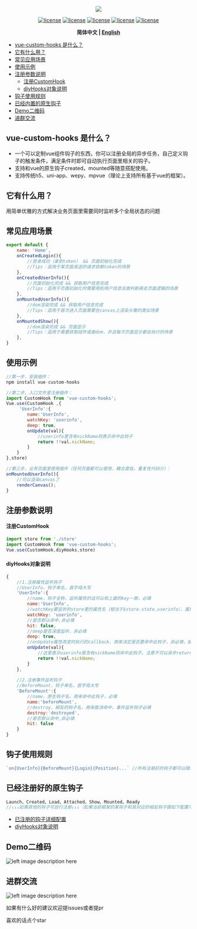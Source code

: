 
<div align="center">
<img src="https://pubser-res.zhenai.com/other/temp/202105/24/16494052710198.png?imageMogr2/thumbnail/436x"/>

[![license](https://img.shields.io/badge/license-%20MIT-blue.svg)](https://github.com/1977474741/vue-custom-hooks/blob/main/LICENSE) [![license](https://img.shields.io/npm/v/vue-custom-hooks?color=red)](https://www.npmjs.com/package/vue-custom-hooks) [![license](https://img.shields.io/bundlephobia/min/vue-custom-hooks)](https://www.npmjs.com/package/vue-custom-hooks) [![license](https://img.shields.io/github/last-commit/1977474741/vue-custom-hooks)](https://github.com/1977474741/vue-custom-hooks/commits/main) [![license](https://img.shields.io/github/stars/1977474741?style=social)](https://github.com/1977474741)

**简体中文 | [English](./README.EN.md)**
</div>

- [vue-custom-hooks 是什么？](#head1)
- [ 它有什么用？](#head2)
- [ 常见应用场景](#head3)
- [ 使用示例](#head4)
- [ 注册参数说明](#head5)
    - [ 注册CustomHook](#head6)
    - [ diyHooks对象说明](#head7)
- [ 钩子使用规则](#head8)
- [ 已经内置的原生钩子](#head9)
- [ Demo二维码](#head10)
- [ 进群交流](#head11)

## <span id="head1">vue-custom-hooks 是什么？</span>
- 一个可以定制vue组件钩子的东西，你可以注册全局的异步任务，自己定义钩子的触发条件，满足条件时即可自动执行页面里相关的钩子。
- 支持和vue的原生钩子created，mounted等随意搭配使用。
- 支持传统h5、uni-app、wepy、mpvue（理论上支持所有基于vue的框架）。

## <span id="head2"> 它有什么用？</span>

用简单优雅的方式解决业务页面里需要同时监听多个全局状态的问题

## <span id="head3"> 常见应用场景</span>
````javascript
export default {
    name: 'Home',
    onCreatedLogin(){
        //登录成功（拿到token） && 页面初始化完成
        //Tips：适用于某页面发送的请求依赖token的场景
    },
    onCreatedUserInfo(){
        //页面初始化完成 && 获取用户信息完成
        //Tips：适用于页面初始化时需要用到用户信息去做判断再走页面逻辑的场景
    },
    onMountedUserInfo(){
        //dom渲染完成 && 获取用户信息完成
        //Tips：适用于首次进入页面需要在canvas上渲染头像的类似场景
    },
    onMountedShow(){
        //dom渲染完成 && 页面显示
        //Tips：适用于需要获取组件或者dom，并且每次页面显示都会执行的场景
    },
}
````

## <span id="head4"> 使用示例</span>
```javascript
//第一步，安装插件：
npm install vue-custom-hooks

//第二步，入口文件里注册插件：
import CustomHook from 'vue-custom-hooks';
Vue.use(CustomHook ,{
     'UserInfo':{
        name:'UserInfo',
        watchKey: 'userinfo',
        deep: true,
        onUpdate(val){
            //userinfo里含有nickName则表示命中此钩子
            return !!val.nickName;
        }
    }
},store)

//第三步，业务页面里使用插件（任何页面都可以使用，耦合度低，重复性代码少）：
onMountedUserInfo(){
    //可以渲染canvas了
    renderCanvas();
}
```

## <span id="head5"> 注册参数说明</span>
#### <span id="head6"> 注册CustomHook</span>
````javascript
import store from './store'
import CustomHook from 'vue-custom-hooks';
Vue.use(CustomHook,diyHooks,store)
````

#### <span id="head7"> diyHooks对象说明</span>
````javascript
{
    //1.注册属性监听钩子
    //UserInfo，钩子单名，首字母大写
    'UserInfo':{
        //name，钩子全称，监听属性的话可以和上面的key一致，必填
        name:'UserInfo',
        //watchKey要监听的store里的属性名（相当于$store.state.userinfo），属性监听钩子模式必填
        watchKey: 'userinfo',
        //是否默认命中,非必填
        hit: false,
        //deep是否深度监听，非必填
        deep: true,
        //onUpdate属性改变时执行的callback，用来决定是否要命中此钩子，非必填，缺省值相当于返回了!!val
        onUpdate(val){
            //这里表示userinfo里含有nickName则命中此钩子。注意不可以异步return
            return !!val.nickName;
        }
    },
    
    //2.注册事件监听钩子
    //BeforeMount，钩子单名，首字母大写
    'BeforeMount':{
        //name，原生钩子名，用来命中此钩子，必填
        name:'beforeMount',
        //destroy，相反的钩子名，用来取消命中，事件监听钩子必填
        destroy:'destroyed',
        //是否默认命中,非必填
        hit: false
    }
}
````

## <span id="head8"> 钩子使用规则</span>
````javascript
`on{UserInfo}{BeforeMount}{Login}{Position}...` //所有注册好的钩子都可以随意搭配，排列顺序不影响钩子执行，都是 && 的关系
````

## <span id="head9"> 已经注册好的原生钩子</span>
````javascript
Launch、Created、Load、Attached、Show、Mounted、Ready
//↓↓↓如需其他的钩子可自行注册↓↓↓（如果当前框架的某钩子和其对应的相反钩子跟如下配置不一致也需要手动注册，比如wepy有created但没有destroyed）
````
- [已注册的钩子详细配置](https://github.com/1977474741/vue-custom-hooks/blob/main/lib/vue-custom-hooks/hooks.js)
- [ diyHooks对象说明](#head7)

## <span id="head10"> Demo二维码</span>
![left image description here](https://pubser-res.zhenai.com/other/temp/202103/20/16460141027094.png?imageMogr2/thumbnail/200x200)

## <span id="head11"> 进群交流</span>
![left image description here](https://pubser-res.zhenai.com/other/temp/202103/20/17024414117439.png?imageMogr2/thumbnail/203x203)

如果有什么好的建议欢迎提issues或者提pr

喜欢的话点个star

